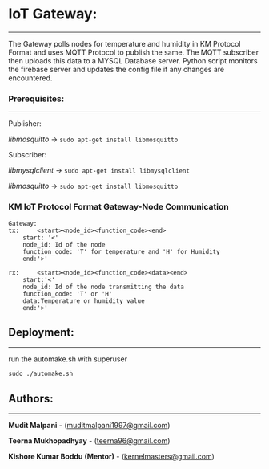 # IoT Gateway:
---------------------
The Gateway polls nodes for temperature and humidity in KM Protocol Format and uses MQTT Protocol to publish the same.
The MQTT subscriber then uploads this data to a MYSQL Database server.
Python script monitors the firebase server and updates the config file if any changes are encountered.

### Prerequisites:
---------------------
Publisher:

*libmosquitto*       ->  `sudo apt-get install libmosquitto`


Subscriber:

*libmysqlclient*     ->  `sudo apt-get install libmysqlclient`

*libmosquitto*       ->  `sudo apt-get install libmosquitto`

### KM IoT Protocol Format	Gateway-Node Communication
```
Gateway: 
tx: 	<start><node_id><function_code><end>
	start: '<'
	node_id: Id of the node
	function_code: 'T' for temperature and 'H' for Humidity
	end:'>'

rx: 	<start><node_id><function_code><data><end>
	start:'<'
	node_id: Id of the node transmitting the data
	function_code: 'T' or 'H'
	data:Temperature or humidity value
	end:'>'
```

## Deployment:
---------------------
run the automake.sh with superuser 

`sudo ./automake.sh`



## Authors:
---------------------
**Mudit Malpani**			-			(muditmalpani1997@gmail.com)

**Teerna Mukhopadhyay**			-			(teerna96@gmail.com)

**Kishore Kumar Boddu (Mentor)**	-			(kernelmasters@gmail.com)

